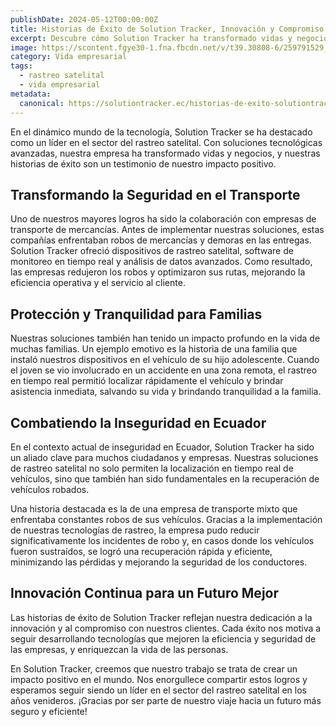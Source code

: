 ```yaml
---
publishDate: 2024-05-12T00:00:00Z
title: Historias de Éxito de Solution Tracker, Innovación y Compromiso en el Rastreo Satelital
excerpt: Descubre cómo Solution Tracker ha transformado vidas y negocios con soluciones de rastreo satelital avanzadas.
image: https://scontent.fgye30-1.fna.fbcdn.net/v/t39.30808-6/259791529_431988964968480_1289930076687073597_n.jpg?_nc_cat=107&ccb=1-7&_nc_sid=5f2048&_nc_ohc=40asT3Szqn0Q7kNvgE31Q_a&_nc_ht=scontent.fgye30-1.fna&oh=00_AYDpBDOkXcxGI7cowNyxhhGLRHvN8IUbLhV0s2XmFq_wgw&oe=664B0A0E
category: Vida empresarial
tags:
  - rastreo satelital
  - vida empresarial
metadata:
  canonical: https://solutiontracker.ec/historias-de-exito-solutiontracker
---
```


En el dinámico mundo de la tecnología, Solution Tracker se ha destacado como un líder en el sector del rastreo satelital. Con soluciones tecnológicas avanzadas, nuestra empresa ha transformado vidas y negocios, y nuestras historias de éxito son un testimonio de nuestro impacto positivo.

## Transformando la Seguridad en el Transporte

Uno de nuestros mayores logros ha sido la colaboración con empresas de transporte de mercancías. Antes de implementar nuestras soluciones, estas compañías enfrentaban robos de mercancías y demoras en las entregas. Solution Tracker ofreció dispositivos de rastreo satelital, software de monitoreo en tiempo real y análisis de datos avanzados. Como resultado, las empresas redujeron los robos y optimizaron sus rutas, mejorando la eficiencia operativa y el servicio al cliente.

## Protección y Tranquilidad para Familias

Nuestras soluciones también han tenido un impacto profundo en la vida de muchas familias. Un ejemplo emotivo es la historia de una familia que instaló nuestros dispositivos en el vehículo de su hijo adolescente. Cuando el joven se vio involucrado en un accidente en una zona remota, el rastreo en tiempo real permitió localizar rápidamente el vehículo y brindar asistencia inmediata, salvando su vida y brindando tranquilidad a la familia.

## Combatiendo la Inseguridad en Ecuador

En el contexto actual de inseguridad en Ecuador, Solution Tracker ha sido un aliado clave para muchos ciudadanos y empresas. Nuestras soluciones de rastreo satelital no solo permiten la localización en tiempo real de vehículos, sino que también han sido fundamentales en la recuperación de vehículos robados.

Una historia destacada es la de una empresa de transporte mixto que enfrentaba constantes robos de sus vehículos. Gracias a la implementación de nuestras tecnologías de rastreo, la empresa pudo reducir significativamente los incidentes de robo y, en casos donde los vehículos fueron sustraídos, se logró una recuperación rápida y eficiente, minimizando las pérdidas y mejorando la seguridad de los conductores.

## Innovación Continua para un Futuro Mejor

Las historias de éxito de Solution Tracker reflejan nuestra dedicación a la innovación y al compromiso con nuestros clientes. Cada éxito nos motiva a seguir desarrollando tecnologías que mejoren la eficiencia y seguridad de las empresas, y enriquezcan la vida de las personas.

En Solution Tracker, creemos que nuestro trabajo se trata de crear un impacto positivo en el mundo. Nos enorgullece compartir estos logros y esperamos seguir siendo un líder en el sector del rastreo satelital en los años venideros. ¡Gracias por ser parte de nuestro viaje hacia un futuro más seguro y eficiente!
